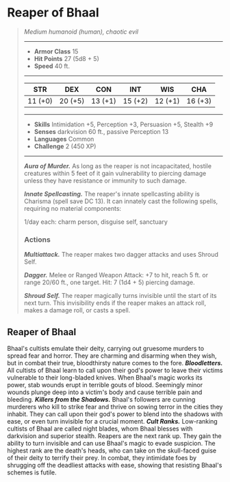 # Reaper of Bhaal
>*Medium humanoid (human), chaotic evil*
>___
>- **Armor Class** 15
>- **Hit Points** 27 (5d8 + 5)
>- **Speed** 40 ft.
>___
>|STR|DEX|CON|INT|WIS|CHA|
>|:---:|:---:|:---:|:---:|:---:|:---:|
>|11 (+0)|20 (+5)|13 (+1)|15 (+2)|12 (+1)|16 (+3)|
>___
>- **Skills** Intimidation +5, Perception +3, Persuasion +5, Stealth +9
>- **Senses** darkvision 60 ft., passive Perception 13
>- **Languages** Common
>- **Challenge** 2 (450 XP)
>___
>***Aura of Murder.*** As long as the reaper is not incapacitated, hostile creatures within 5 feet of it gain vulnerability to piercing damage unless they have resistance or immunity to such damage.  
>
>***Innate Spellcasting.*** The reaper's innate spellcasting ability is Charisma (spell save DC 13). It can innately cast the following spells, requiring no material components:  
>
>1/day each: charm person, disguise self, sanctuary  
>
>### Actions
>***Multiattack.*** The reaper makes two dagger attacks and uses Shroud Self.  
>
>***Dagger.*** Melee  or Ranged Weapon Attack: +7 to hit, reach 5 ft. or range 20/60 ft., one target. Hit: 7 (1d4 + 5) piercing damage.  
>
>***Shroud Self.*** The reaper magically turns invisible until the start of its next turn. This invisibility ends if the reaper makes an attack roll, makes a damage roll, or casts a spell.
## Reaper of Bhaal
Bhaal's cultists emulate their deity, carrying out gruesome murders to spread fear and horror. They are charming and disarming when they wish, but in combat their true, bloodthirsty nature comes to the fore.
***Bloodletters.*** All cultists of Bhaal learn to call upon their god's power to leave their victims vulnerable to their long-bladed knives. When Bhaal's magic works its power, stab wounds erupt in terrible gouts of blood. Seemingly minor wounds plunge deep into a victim's body and cause terrible pain and bleeding.
***Killers from the Shadows.*** Bhaal's followers are cunning murderers who kill to strike fear and thrive on sowing terror in the cities they inhabit. They can call upon their god's power to blend into the shadows with ease, or even turn invisible for a crucial moment.
***Cult Ranks.*** Low-ranking cultists of Bhaal are called night blades, whom Bhaal blesses with darkvision and superior stealth. Reapers are the next rank up. They gain the ability to turn invisible and can use Bhaal's magic to evade suspicion. The highest rank are the death's heads, who can take on the skull-faced guise of their deity to terrify their prey. In combat, they intimidate foes by shrugging off the deadliest attacks with ease, showing that resisting Bhaal's schemes is futile.